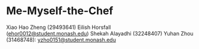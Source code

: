 # Me-Myself-the-Chef

Xiao Hao Zheng (29493641)
Eilish Horsfall (ehor0012@student.monash.edu)
Shekah Alayadhi (32248407)
Yuhan Zhou (31468748): yzho0151@student.monash.edu
